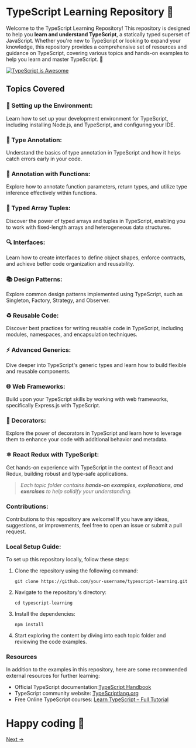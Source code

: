 
# TypeScript Learning Repository  🚀

Welcome to the TypeScript Learning Repository! This repository is designed to help you  **learn and understand TypeScript**, a statically typed superset of JavaScript. Whether you're new to TypeScript or looking to expand your knowledge, this repository provides a comprehensive set of resources and guidance on TypeScript, covering various topics and hands-on examples to help you learn and master TypeScript.  🌟

[![TypeScript is Awesome](https://camo.githubusercontent.com/516526c08fddf0c1dbbb41713a896f05e5b9269d2c2b62d7fe30eb0fb118ed3e/68747470733a2f2f63646e2e7468656e6577737461636b2e696f2f6d656469612f323032322f30312f31306238386336382d747970657363726970742d6c6f676f2e706e67)](https://camo.githubusercontent.com/516526c08fddf0c1dbbb41713a896f05e5b9269d2c2b62d7fe30eb0fb118ed3e/68747470733a2f2f63646e2e7468656e6577737461636b2e696f2f6d656469612f323032322f30312f31306238386336382d747970657363726970742d6c6f676f2e706e67)

## [](https://github.com/harshit-senpai/Learn-TypeScript#topics-covered)Topics Covered

### [](https://github.com/harshit-senpai/Learn-TypeScript#-setting-up-the-environment)🔧  Setting up the Environment:

Learn how to set up your development environment for TypeScript, including installing Node.js, and TypeScript, and configuring your IDE.

### [](https://github.com/harshit-senpai/Learn-TypeScript#-type-annotation)📝  Type Annotation:

Understand the basics of type annotation in TypeScript and how it helps catch errors early in your code.

### [](https://github.com/harshit-senpai/Learn-TypeScript#-annotation-with-functions)🔢  Annotation with Functions:

Explore how to annotate function parameters, return types, and utilize type inference effectively within functions.

### [](https://github.com/harshit-senpai/Learn-TypeScript#-typed-array-tuples)🌌  Typed Array Tuples:

Discover the power of typed arrays and tuples in TypeScript, enabling you to work with fixed-length arrays and heterogeneous data structures.

### [](https://github.com/harshit-senpai/Learn-TypeScript#-interfaces)🔍  Interfaces:

Learn how to create interfaces to define object shapes, enforce contracts, and achieve better code organization and reusability.

### [](https://github.com/harshit-senpai/Learn-TypeScript#-design-patterns)📚  Design Patterns:

Explore common design patterns implemented using TypeScript, such as Singleton, Factory, Strategy, and Observer.

### [](https://github.com/harshit-senpai/Learn-TypeScript#%EF%B8%8F-reusable-code)♻️  Reusable Code:

Discover best practices for writing reusable code in TypeScript, including modules, namespaces, and encapsulation techniques.

### [](https://github.com/harshit-senpai/Learn-TypeScript#%EF%B8%8F-advanced-generics)⚡️  Advanced Generics:

Dive deeper into TypeScript's generic types and learn how to build flexible and reusable components.

### [](https://github.com/harshit-senpai/Learn-TypeScript#-web-frameworks)🌐  Web Frameworks:

Build upon your TypeScript skills by working with web frameworks, specifically Express.js with TypeScript.

### [](https://github.com/harshit-senpai/Learn-TypeScript#-decorators)🎨  Decorators:

Explore the power of decorators in TypeScript and learn how to leverage them to enhance your code with additional behavior and metadata.

### [](https://github.com/harshit-senpai/Learn-TypeScript#%EF%B8%8F-react-redux-with-typescript)⚛️  React Redux with TypeScript:

Get hands-on experience with TypeScript in the context of React and Redux, building robust and type-safe applications.

> _Each topic folder contains  **hands-on examples, explanations, and exercises**  to help solidify your understanding._

### [](https://github.com/harshit-senpai/Learn-TypeScript#contributions)Contributions:

Contributions to this repository are welcome! If you have any ideas, suggestions, or improvements, feel free to open an issue or submit a pull request.

### [](https://github.com/harshit-senpai/Learn-TypeScript#local-setup-guide)Local Setup Guide:

To set up this repository locally, follow these steps:

1.  Clone the repository using the following command:
    
    ```
    git clone https://github.com/your-username/typescript-learning.git
    
    ```
    
2.  Navigate to the repository's directory:
    
    ```
    cd typescript-learning
    
    ```
    
3.  Install the dependencies:
    
    ```
    npm install
    
    ```
    
4.  Start exploring the content by diving into each topic folder and reviewing the code examples.
    

### [](https://github.com/harshit-senpai/Learn-TypeScript#resources)Resources

In addition to the examples in this repository, here are some recommended external resources for further learning:

-   Official TypeScript documentation:[TypeScript Handbook](https://www.typescriptlang.org/docs/handbook/)
-   TypeScript community website:  [TypeScriptlang.org](https://www.typescriptlang.org/)
-   Free Online TypeScript courses:  [Learn TypeScript – Full Tutorial](https://www.youtube.com/watch?v=30LWjhZzg50&t=18s)

# Happy coding  🎉


[Next ->](https://github.com/harshit-senpai/Learn-TypeScript/tree/main/getting-started-with-TypeScript)
